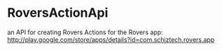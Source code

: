 # RoversActionApi

an API for creating Rovers Actions for the Rovers app:
http://play.google.com/store/apps/details?id=com.schiztech.rovers.app
